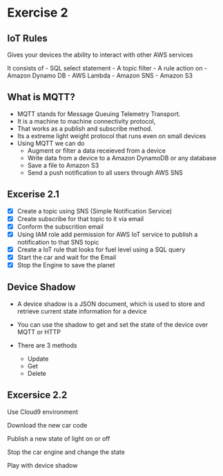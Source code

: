 # Exercise 2

## IoT Rules

Gives your devices the ability to interact with other AWS services

It consists of 
    - SQL select statement
    - A topic filter
    - A rule action on
        - Amazon Dynamo DB
        - AWS Lambda
        - Amazon SNS
        - Amazon S3

## What is MQTT?

- MQTT stands for Message Queuing Telemetry Transport.
- It is a machine to machine connectivity protocol,
- That works as a publish and subscribe method. 
- Its a extreme light weight protocol that runs even on small devices
- Using MQTT we can do 
    - Augment or filter a data receieved from a device
    - Write data from a device to a Amazon DynamoDB or any database
    - Save a file to Amazon S3
    - Send a push notification to all users through AWS SNS

## Excerise 2.1

- [x] Create a topic using SNS (Simple Notification Service) 
- [x] Create subscribe for that topic to it via email
- [x] Conform the subscrition email
- [x] Using IAM role add permission for AWS IoT service to publish a notification to that SNS topic
- [x] Create a IoT rule that looks for fuel level using a SQL query
- [x] Start the car and wait for the Email
- [x] Stop the Engine to save the planet

## Device Shadow

- A device shadow is a JSON document, which is used to store and retrieve current state information for a device
- You can use the shadow to get and set the state of the device over MQTT or HTTP
- There are 3 methods

    - Update
    - Get
    - Delete 

## Excersice 2.2

Use Cloud9 environment

Download the new car code

Publish a new state of light on or off

Stop the car engine and change the state

Play with device shadow